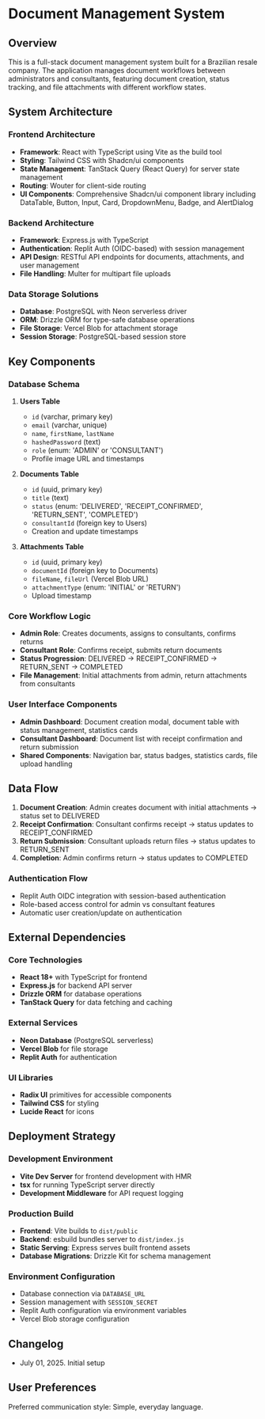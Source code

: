 # Document Management System

## Overview

This is a full-stack document management system built for a Brazilian resale company. The application manages document workflows between administrators and consultants, featuring document creation, status tracking, and file attachments with different workflow states.

## System Architecture

### Frontend Architecture
- **Framework**: React with TypeScript using Vite as the build tool
- **Styling**: Tailwind CSS with Shadcn/ui components
- **State Management**: TanStack Query (React Query) for server state management
- **Routing**: Wouter for client-side routing
- **UI Components**: Comprehensive Shadcn/ui component library including DataTable, Button, Input, Card, DropdownMenu, Badge, and AlertDialog

### Backend Architecture
- **Framework**: Express.js with TypeScript
- **Authentication**: Replit Auth (OIDC-based) with session management
- **API Design**: RESTful API endpoints for documents, attachments, and user management
- **File Handling**: Multer for multipart file uploads

### Data Storage Solutions
- **Database**: PostgreSQL with Neon serverless driver
- **ORM**: Drizzle ORM for type-safe database operations
- **File Storage**: Vercel Blob for attachment storage
- **Session Storage**: PostgreSQL-based session store

## Key Components

### Database Schema
1. **Users Table**
   - `id` (varchar, primary key)
   - `email` (varchar, unique)
   - `name`, `firstName`, `lastName`
   - `hashedPassword` (text)
   - `role` (enum: 'ADMIN' or 'CONSULTANT')
   - Profile image URL and timestamps

2. **Documents Table**
   - `id` (uuid, primary key)
   - `title` (text)
   - `status` (enum: 'DELIVERED', 'RECEIPT_CONFIRMED', 'RETURN_SENT', 'COMPLETED')
   - `consultantId` (foreign key to Users)
   - Creation and update timestamps

3. **Attachments Table**
   - `id` (uuid, primary key)
   - `documentId` (foreign key to Documents)
   - `fileName`, `fileUrl` (Vercel Blob URL)
   - `attachmentType` (enum: 'INITIAL' or 'RETURN')
   - Upload timestamp

### Core Workflow Logic
- **Admin Role**: Creates documents, assigns to consultants, confirms returns
- **Consultant Role**: Confirms receipt, submits return documents
- **Status Progression**: DELIVERED → RECEIPT_CONFIRMED → RETURN_SENT → COMPLETED
- **File Management**: Initial attachments from admin, return attachments from consultants

### User Interface Components
- **Admin Dashboard**: Document creation modal, document table with status management, statistics cards
- **Consultant Dashboard**: Document list with receipt confirmation and return submission
- **Shared Components**: Navigation bar, status badges, statistics cards, file upload handling

## Data Flow

1. **Document Creation**: Admin creates document with initial attachments → status set to DELIVERED
2. **Receipt Confirmation**: Consultant confirms receipt → status updates to RECEIPT_CONFIRMED
3. **Return Submission**: Consultant uploads return files → status updates to RETURN_SENT
4. **Completion**: Admin confirms return → status updates to COMPLETED

### Authentication Flow
- Replit Auth OIDC integration with session-based authentication
- Role-based access control for admin vs consultant features
- Automatic user creation/update on authentication

## External Dependencies

### Core Technologies
- **React 18+** with TypeScript for frontend
- **Express.js** for backend API server
- **Drizzle ORM** for database operations
- **TanStack Query** for data fetching and caching

### External Services
- **Neon Database** (PostgreSQL serverless)
- **Vercel Blob** for file storage
- **Replit Auth** for authentication

### UI Libraries
- **Radix UI** primitives for accessible components
- **Tailwind CSS** for styling
- **Lucide React** for icons

## Deployment Strategy

### Development Environment
- **Vite Dev Server** for frontend development with HMR
- **tsx** for running TypeScript server directly
- **Development Middleware** for API request logging

### Production Build
- **Frontend**: Vite builds to `dist/public`
- **Backend**: esbuild bundles server to `dist/index.js`
- **Static Serving**: Express serves built frontend assets
- **Database Migrations**: Drizzle Kit for schema management

### Environment Configuration
- Database connection via `DATABASE_URL`
- Session management with `SESSION_SECRET`
- Replit Auth configuration via environment variables
- Vercel Blob storage configuration

## Changelog
- July 01, 2025. Initial setup

## User Preferences

Preferred communication style: Simple, everyday language.
